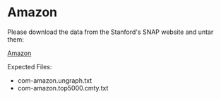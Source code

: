 # Amazon

Please download the data from the Stanford's SNAP website and untar them:

[Amazon](http://snap.stanford.edu/data/com-Amazon.html)

Expected Files:

- com-amazon.ungraph.txt
- com-amazon.top5000.cmty.txt

